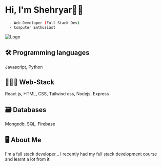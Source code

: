 
# Hi, I'm Shehryar👋🏻


```bash
  - Web Developer (Full Stack Dev)
  - Computer Enthusiast
```

            
![Logo](https://raw.githubusercontent.com/gist/lianperson/5f0f52604b03ad80c82db790c474993c/raw/88f20c9d749d756be63f22b09f3c4ac570bc5101/programming.gif)


## 🛠 Programming languages
Javascript, Python

## 👨🏻‍💻 Web-Stack

React js, HTML, CSS, Tailwind css, Nodejs, Express

## 🗃 Databases

Mongodb, SQL, Firebase






## 🖥 About Me
I'm a full stack developer... I recently had my full stack development course and learnt a lot from it.

